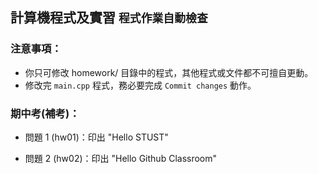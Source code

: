 ## 計算機程式及實習 `程式作業自動檢查`

### 注意事項：
- 你只可修改 homework/ 目錄中的程式，其他程式或文件都不可擅自更動。
- 修改完 `main.cpp` 程式，務必要完成 `Commit changes` 動作。

### 期中考(補考)： 

* 問題 1 (hw01)：印出 "Hello STUST"

* 問題 2 (hw02)：印出 "Hello Github Classroom"

